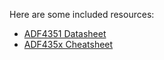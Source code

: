 Here are some included resources:

* [ADF4351 Datasheet](adf4351.pdf)
* [ADF435x Cheatsheet](ADF435x-cheatsheet.pdf)

